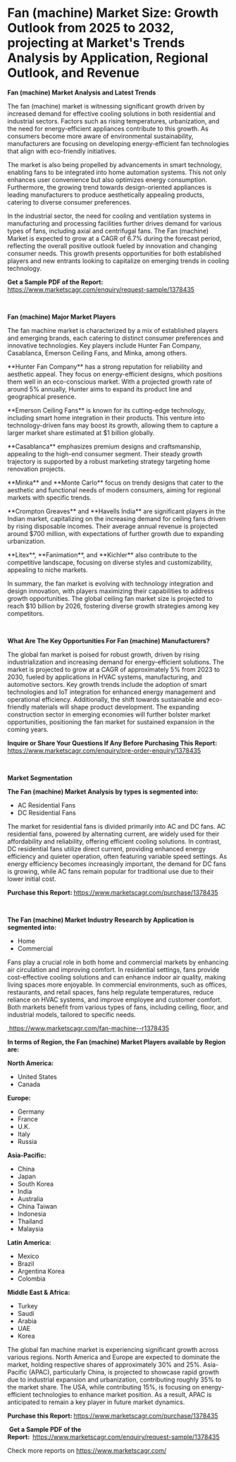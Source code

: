 <p><h1>Fan (machine) Market Size: Growth Outlook from 2025 to 2032, projecting at Market's Trends Analysis by Application, Regional Outlook, and Revenue</h1></p><p><strong>Fan (machine) Market Analysis and Latest Trends</strong></p>
<p><p>The fan (machine) market is witnessing significant growth driven by increased demand for effective cooling solutions in both residential and industrial sectors. Factors such as rising temperatures, urbanization, and the need for energy-efficient appliances contribute to this growth. As consumers become more aware of environmental sustainability, manufacturers are focusing on developing energy-efficient fan technologies that align with eco-friendly initiatives.</p><p>The market is also being propelled by advancements in smart technology, enabling fans to be integrated into home automation systems. This not only enhances user convenience but also optimizes energy consumption. Furthermore, the growing trend towards design-oriented appliances is leading manufacturers to produce aesthetically appealing products, catering to diverse consumer preferences.</p><p>In the industrial sector, the need for cooling and ventilation systems in manufacturing and processing facilities further drives demand for various types of fans, including axial and centrifugal fans. The Fan (machine) Market is expected to grow at a CAGR of 6.7% during the forecast period, reflecting the overall positive outlook fueled by innovation and changing consumer needs. This growth presents opportunities for both established players and new entrants looking to capitalize on emerging trends in cooling technology.</p></p>
<p><strong>Get a Sample PDF of the Report:&nbsp;</strong> <a href="https://www.marketscagr.com/enquiry/request-sample/1378435?utm_campaign=1944&utm_medium=2&utm_source=Github&utm_content=ia&utm_term=24022025&utm_id=fan-machine">https://www.marketscagr.com/enquiry/request-sample/1378435</a></p>
<p>&nbsp;</p>
<p><strong>Fan (machine) Major Market Players</strong></p>
<p><p>The fan machine market is characterized by a mix of established players and emerging brands, each catering to distinct consumer preferences and innovative technologies. Key players include Hunter Fan Company, Casablanca, Emerson Ceiling Fans, and Minka, among others.</p><p>**Hunter Fan Company** has a strong reputation for reliability and aesthetic appeal. They focus on energy-efficient designs, which positions them well in an eco-conscious market. With a projected growth rate of around 5% annually, Hunter aims to expand its product line and geographical presence.</p><p>**Emerson Ceiling Fans** is known for its cutting-edge technology, including smart home integration in their products. This venture into technology-driven fans may boost its growth, allowing them to capture a larger market share estimated at $1 billion globally.</p><p>**Casablanca** emphasizes premium designs and craftsmanship, appealing to the high-end consumer segment. Their steady growth trajectory is supported by a robust marketing strategy targeting home renovation projects.</p><p>**Minka** and **Monte Carlo** focus on trendy designs that cater to the aesthetic and functional needs of modern consumers, aiming for regional markets with specific trends.</p><p>**Crompton Greaves** and **Havells India** are significant players in the Indian market, capitalizing on the increasing demand for ceiling fans driven by rising disposable incomes. Their average annual revenue is projected around $700 million, with expectations of further growth due to expanding urbanization.</p><p>**Litex**, **Fanimation**, and **Kichler** also contribute to the competitive landscape, focusing on diverse styles and customizability, appealing to niche markets.</p><p>In summary, the fan market is evolving with technology integration and design innovation, with players maximizing their capabilities to address growth opportunities. The global ceiling fan market size is projected to reach $10 billion by 2026, fostering diverse growth strategies among key competitors.</p></p>
<p>&nbsp;</p>
<p><strong>What Are The Key Opportunities For Fan (machine) Manufacturers?</strong></p>
<p><p>The global fan market is poised for robust growth, driven by rising industrialization and increasing demand for energy-efficient solutions. The market is projected to grow at a CAGR of approximately 5% from 2023 to 2030, fueled by applications in HVAC systems, manufacturing, and automotive sectors. Key growth trends include the adoption of smart technologies and IoT integration for enhanced energy management and operational efficiency. Additionally, the shift towards sustainable and eco-friendly materials will shape product development. The expanding construction sector in emerging economies will further bolster market opportunities, positioning the fan market for sustained expansion in the coming years.</p></p>
<p><strong>Inquire or Share Your Questions If Any Before Purchasing This Report:</strong> <a href="https://www.marketscagr.com/enquiry/pre-order-enquiry/1378435?utm_campaign=1944&utm_medium=2&utm_source=Github&utm_content=ia&utm_term=24022025&utm_id=fan-machine">https://www.marketscagr.com/enquiry/pre-order-enquiry/1378435</a></p>
<p>&nbsp;</p>
<p><strong>Market Segmentation</strong></p>
<p><strong>The Fan (machine) Market Analysis by types is segmented into:</strong></p>
<p><ul><li>AC Residential Fans</li><li>DC Residential Fans</li></ul></p>
<p><p>The market for residential fans is divided primarily into AC and DC fans. AC residential fans, powered by alternating current, are widely used for their affordability and reliability, offering efficient cooling solutions. In contrast, DC residential fans utilize direct current, providing enhanced energy efficiency and quieter operation, often featuring variable speed settings. As energy efficiency becomes increasingly important, the demand for DC fans is growing, while AC fans remain popular for traditional use due to their lower initial cost.</p></p>
<p><strong>Purchase this Report:&nbsp;</strong><a href="https://www.marketscagr.com/purchase/1378435?utm_campaign=1944&utm_medium=2&utm_source=Github&utm_content=ia&utm_term=24022025&utm_id=fan-machine">https://www.marketscagr.com/purchase/1378435</a></p>
<p>&nbsp;</p>
<p><strong>The Fan (machine) Market Industry Research by Application is segmented into:</strong></p>
<p><ul><li>Home</li><li>Commercial</li></ul></p>
<p><p>Fans play a crucial role in both home and commercial markets by enhancing air circulation and improving comfort. In residential settings, fans provide cost-effective cooling solutions and can enhance indoor air quality, making living spaces more enjoyable. In commercial environments, such as offices, restaurants, and retail spaces, fans help regulate temperatures, reduce reliance on HVAC systems, and improve employee and customer comfort. Both markets benefit from various types of fans, including ceiling, floor, and industrial models, tailored to specific needs.</p></p>
<p><a href="https://www.marketscagr.com/fan-machine--r1378435?utm_campaign=1944&utm_medium=2&utm_source=Github&utm_content=ia&utm_term=24022025&utm_id=fan-machine">&nbsp;https://www.marketscagr.com/fan-machine--r1378435</a></p>
<p><strong>In terms of Region, the Fan (machine) Market Players available by Region are:</strong></p>
<p>
    <p> <strong> North America: </strong>
        <ul>
            <li>United States</li>
            <li>Canada</li>
        </ul>
        </p> 
    <p> <strong> Europe: </strong>
        <ul>
            <li>Germany</li>
            <li>France</li>
            <li>U.K.</li>
            <li>Italy</li>
            <li>Russia</li>
        </ul>
        </p> 
    <p> <strong> Asia-Pacific: </strong>
        <ul>
            <li>China</li>
            <li>Japan</li>
            <li>South Korea</li>
            <li>India</li>
            <li>Australia</li>
            <li>China Taiwan</li>
            <li>Indonesia</li>
            <li>Thailand</li>
            <li>Malaysia</li>
        </ul>
        </p> 
    <p> <strong> Latin America: </strong>
        <ul>
            <li>Mexico</li>
            <li>Brazil</li>
            <li>Argentina Korea</li>
            <li>Colombia</li>
        </ul>
        </p> 
    <p> <strong> Middle East & Africa: </strong>
        <ul>
            <li>Turkey</li>
            <li>Saudi</li>
            <li>Arabia</li>
            <li>UAE</li>
            <li>Korea</li>
        </ul>
    </p>
    </p>
<p><p>The global fan machine market is experiencing significant growth across various regions. North America and Europe are expected to dominate the market, holding respective shares of approximately 30% and 25%. Asia-Pacific (APAC), particularly China, is projected to showcase rapid growth due to industrial expansion and urbanization, contributing roughly 35% to the market share. The USA, while contributing 15%, is focusing on energy-efficient technologies to enhance market position. As a result, APAC is anticipated to remain a key player in future market dynamics.</p></p>
<p><strong>Purchase this Report: </strong><a href="https://www.marketscagr.com/purchase/1378435?utm_campaign=1944&utm_medium=2&utm_source=Github&utm_content=ia&utm_term=24022025&utm_id=fan-machine">https://www.marketscagr.com/purchase/1378435</a></p>
<p>&nbsp;<strong>Get a Sample PDF of the Report:&nbsp;&nbsp;</strong><a href="https://www.marketscagr.com/enquiry/request-sample/1378435?utm_campaign=1944&utm_medium=2&utm_source=Github&utm_content=ia&utm_term=24022025&utm_id=fan-machine">https://www.marketscagr.com/enquiry/request-sample/1378435</a></p>
<p><strong></strong></p>
<p>Check more reports on <a href="https://www.marketscagr.com/?utm_campaign=1944&utm_medium=2&utm_source=Github&utm_content=ia&utm_term=24022025&utm_id=fan-machine">https://www.marketscagr.com/</a></p>